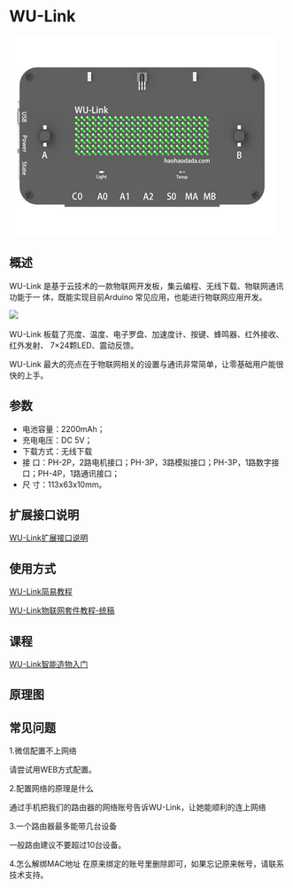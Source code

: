 # WU-Link

![](../.gitbook/assets/wulink.jpeg)

## 概述

WU-Link 是基于云技术的一款物联网开发板，集云编程、无线下载、物联网通讯功能于一 体，既能实现目前Arduino 常见应用，也能进行物联网应用开发。

![](https://github.com/Haohaodada-official/docs/tree/69a6aca1408093715961d3a1645d00eff33afb5a/.gitbook/assets/bb00.PNG)

WU-Link 板载了亮度、温度、电子罗盘、加速度计、按键、蜂鸣器、红外接收、红外发射、 7×24颗LED、震动反馈。

WU-Link 最大的亮点在于物联网相关的设置与通讯非常简单，让零基础用户能很快的上手。

## 参数

* 电池容量：2200mAh；
* 充电电压：DC 5V；
* 下载方式：无线下载
* 接    口：PH-2P，2路电机接口；PH-3P，3路模拟接口；PH-3P，1路数字接口；PH-4P，1路通讯接口；
* 尺    寸：113x63x10mm。

## 扩展接口说明

[WU-Link扩展接口说明](https://github.com/Haohaodada-official/haohaodada-docs/blob/master/wulink/pdf/WU-Link扩展接口说明.pdf)

## 使用方式

[WU-Link简易教程](https://github.com/Haohaodada-official/haohaodada-docs/blob/master/wulink/pdf/WU-Link简易教程.pdf)

[WU-Link物联网套件教程-统稿](https://github.com/Haohaodada-official/haohaodada-docs/blob/master/wulink/pdf/WU-Link物联网套件教程-统稿.pdf)

## 课程

[WU-Link智能造物入门](http://doc.haohaodada.com/zh/latest/book/WU-Link智能造物入门/index.html)

## 原理图

## 常见问题

1.微信配置不上网络

请尝试用WEB方式配置。

2.配置网络的原理是什么

通过手机把我们的路由器的网络账号告诉WU-Link，让她能顺利的连上网络

3.一个路由器最多能带几台设备

一般路由建议不要超过10台设备。

4.怎么解绑MAC地址 在原来绑定的账号里删除即可，如果忘记原来帐号，请联系技术支持。

